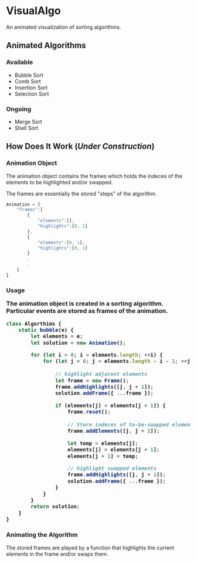 # VisualAlgo

An animated visualization of sorting algorithms.

<h2>Animated Algorithms</h2>
<h3>Available</h3>
<ul>
<li>Bubble Sort</li>
<li>Comb Sort</li>
<li>Insertion Sort</li>
<li>Selection Sort</li>
</ul>

<h3>Ongoing</h3>
<ul>
<li>Merge Sort</li>
<li>Shell Sort</li>
</ul>

<h2>How Does It Work (<i>Under Construction</i>)</h2>

<h3>Animation Object</h3>
<p>The animation object contains the frames which holds the indeces of the elements to be highlighted and/or swapped.</p>
<p>The frames are essentially the stored "steps" of the algorithm.</p>

```javascript
Animation = {
    "frames":[
        {
            "elements":[],
            "highlights":[0, 1]
        },
        {
            "elements":[0, 1],
            "highlights":[0, 1]
        }
        .
        .
    ]
}
```
<h3>Usage</3>
<p>The animation object is created in a sorting algorithm. <br> Particular events are stored as frames of the animation.</p>

```javascript
class Algorthims {
    static bubble(e) {
        let elements = e;
        let solution = new Animation();

        for (let i = 0; i < elements.length; ++i) {
            for (let j = 0; j < elements.length - i - 1; ++j) {
            
                // highlight adjacent elements
                let frame = new Frame();
                frame.addHighlights([j, j + 1]);
                solution.addFrame({ ...frame });

                if (elements[j] < elements[j + 1]) {
                    frame.reset();
                    
                    // Store indeces of to-be-swapped elements
                    frame.addElements([j, j + 1]);

                    let temp = elements[j];
                    elements[j] = elements[j + 1];
                    elements[j + 1] = temp;

                    // highlight swapped elements
                    frame.addHighlights([j, j + 1]);
                    solution.addFrame({ ...frame });
                }
            }
        }
        return solution;
    }
}
```
<h3>Animating the Algorithm</h3>
<p>The stored frames are played by a function that highlights the current elements in the frame and/or swaps them.</p>
